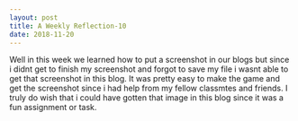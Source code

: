 ```yaml
---
layout: post
title: A Weekly Reflection-10
date: 2018-11-20
---
```



Well in this week we learned how to put a screenshot in our blogs but since i didnt get to finish my screenshot and forgot to save my file i wasnt able to get that screenshot in this blog. It was pretty easy to make the game and get the screenshot since i had help from my fellow classmtes and friends. I truly do wish that i could have gotten that image in this blog since it was a fun assignment or task.
